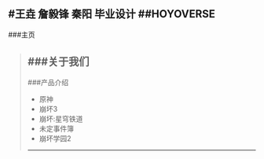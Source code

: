 #王垚 詹毅锋 秦阳 毕业设计
##HOYOVERSE
---
###主页
>###关于我们
>---
>###产品介绍
>- 原神
>- 崩坏3
>- 崩坏:星穹铁道
>- 未定事件簿
>- 崩坏学园2
>---
